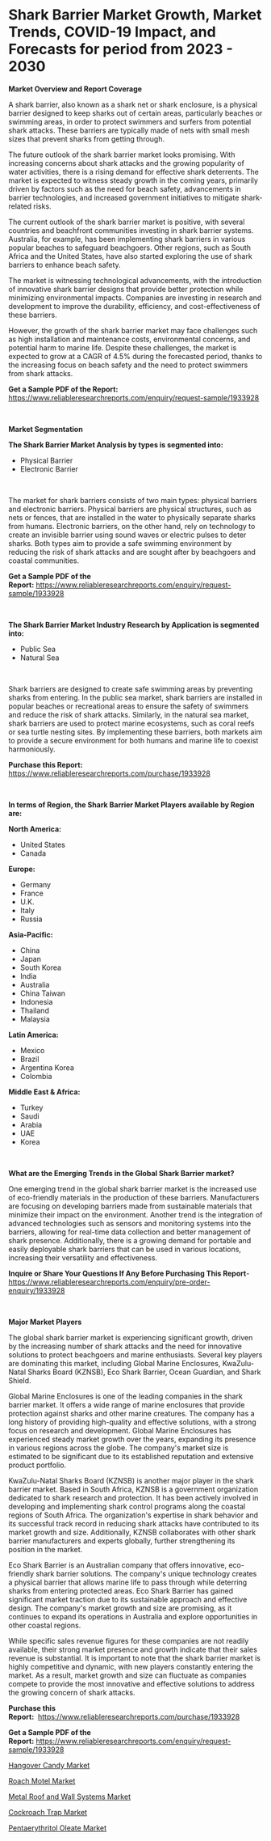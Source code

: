 <p><h1>Shark Barrier Market Growth, Market Trends, COVID-19 Impact, and Forecasts for period from 2023 - 2030</h1></p><p><strong>Market Overview and Report Coverage</strong></p>
<p><p>A shark barrier, also known as a shark net or shark enclosure, is a physical barrier designed to keep sharks out of certain areas, particularly beaches or swimming areas, in order to protect swimmers and surfers from potential shark attacks. These barriers are typically made of nets with small mesh sizes that prevent sharks from getting through.</p><p>The future outlook of the shark barrier market looks promising. With increasing concerns about shark attacks and the growing popularity of water activities, there is a rising demand for effective shark deterrents. The market is expected to witness steady growth in the coming years, primarily driven by factors such as the need for beach safety, advancements in barrier technologies, and increased government initiatives to mitigate shark-related risks.</p><p>The current outlook of the shark barrier market is positive, with several countries and beachfront communities investing in shark barrier systems. Australia, for example, has been implementing shark barriers in various popular beaches to safeguard beachgoers. Other regions, such as South Africa and the United States, have also started exploring the use of shark barriers to enhance beach safety.</p><p>The market is witnessing technological advancements, with the introduction of innovative shark barrier designs that provide better protection while minimizing environmental impacts. Companies are investing in research and development to improve the durability, efficiency, and cost-effectiveness of these barriers.</p><p>However, the growth of the shark barrier market may face challenges such as high installation and maintenance costs, environmental concerns, and potential harm to marine life. Despite these challenges, the market is expected to grow at a CAGR of 4.5% during the forecasted period, thanks to the increasing focus on beach safety and the need to protect swimmers from shark attacks.</p></p>
<p><strong>Get a Sample PDF of the Report:</strong> <a href="https://www.reliableresearchreports.com/enquiry/request-sample/1933928">https://www.reliableresearchreports.com/enquiry/request-sample/1933928</a></p>
<p>&nbsp;</p>
<p><strong>Market Segmentation</strong></p>
<p><strong>The Shark Barrier Market Analysis by types is segmented into:</strong></p>
<p><ul><li>Physical Barrier</li><li>Electronic Barrier</li></ul></p>
<p>&nbsp;</p>
<p><p>The market for shark barriers consists of two main types: physical barriers and electronic barriers. Physical barriers are physical structures, such as nets or fences, that are installed in the water to physically separate sharks from humans. Electronic barriers, on the other hand, rely on technology to create an invisible barrier using sound waves or electric pulses to deter sharks. Both types aim to provide a safe swimming environment by reducing the risk of shark attacks and are sought after by beachgoers and coastal communities.</p></p>
<p><strong>Get a Sample PDF of the Report:</strong>&nbsp;<a href="https://www.reliableresearchreports.com/enquiry/request-sample/1933928">https://www.reliableresearchreports.com/enquiry/request-sample/1933928</a></p>
<p>&nbsp;</p>
<p><strong>The Shark Barrier Market Industry Research by Application is segmented into:</strong></p>
<p><ul><li>Public Sea</li><li>Natural Sea</li></ul></p>
<p>&nbsp;</p>
<p><p>Shark barriers are designed to create safe swimming areas by preventing sharks from entering. In the public sea market, shark barriers are installed in popular beaches or recreational areas to ensure the safety of swimmers and reduce the risk of shark attacks. Similarly, in the natural sea market, shark barriers are used to protect marine ecosystems, such as coral reefs or sea turtle nesting sites. By implementing these barriers, both markets aim to provide a secure environment for both humans and marine life to coexist harmoniously.</p></p>
<p><strong>Purchase this Report:</strong>&nbsp; <a href="https://www.reliableresearchreports.com/purchase/1933928">https://www.reliableresearchreports.com/purchase/1933928</a></p>
<p>&nbsp;</p>
<p><strong>In terms of Region, the Shark Barrier Market Players available by Region are:</strong></p>
<p>
    <p> <strong> North America: </strong>
        <ul>
            <li>United States</li>
            <li>Canada</li>
        </ul>
        </p> 
    <p> <strong> Europe: </strong>
        <ul>
            <li>Germany</li>
            <li>France</li>
            <li>U.K.</li>
            <li>Italy</li>
            <li>Russia</li>
        </ul>
        </p> 
    <p> <strong> Asia-Pacific: </strong>
        <ul>
            <li>China</li>
            <li>Japan</li>
            <li>South Korea</li>
            <li>India</li>
            <li>Australia</li>
            <li>China Taiwan</li>
            <li>Indonesia</li>
            <li>Thailand</li>
            <li>Malaysia</li>
        </ul>
        </p> 
    <p> <strong> Latin America: </strong>
        <ul>
            <li>Mexico</li>
            <li>Brazil</li>
            <li>Argentina Korea</li>
            <li>Colombia</li>
        </ul>
        </p> 
    <p> <strong> Middle East & Africa: </strong>
        <ul>
            <li>Turkey</li>
            <li>Saudi</li>
            <li>Arabia</li>
            <li>UAE</li>
            <li>Korea</li>
        </ul>
    </p>
    </p>
<p>&nbsp;</p>
<p><strong>What are the Emerging Trends in the Global Shark Barrier market?</strong></p>
<p><p>One emerging trend in the global shark barrier market is the increased use of eco-friendly materials in the production of these barriers. Manufacturers are focusing on developing barriers made from sustainable materials that minimize their impact on the environment. Another trend is the integration of advanced technologies such as sensors and monitoring systems into the barriers, allowing for real-time data collection and better management of shark presence. Additionally, there is a growing demand for portable and easily deployable shark barriers that can be used in various locations, increasing their versatility and effectiveness.</p></p>
<p><strong>Inquire or Share Your Questions If Any Before Purchasing This Report</strong>- <a href="https://www.reliableresearchreports.com/enquiry/pre-order-enquiry/1933928">https://www.reliableresearchreports.com/enquiry/pre-order-enquiry/1933928</a></p>
<p>&nbsp;</p>
<p><strong>Major Market Players</strong></p>
<p><p>The global shark barrier market is experiencing significant growth, driven by the increasing number of shark attacks and the need for innovative solutions to protect beachgoers and marine enthusiasts. Several key players are dominating this market, including Global Marine Enclosures, KwaZulu-Natal Sharks Board (KZNSB), Eco Shark Barrier, Ocean Guardian, and Shark Shield.</p><p>Global Marine Enclosures is one of the leading companies in the shark barrier market. It offers a wide range of marine enclosures that provide protection against sharks and other marine creatures. The company has a long history of providing high-quality and effective solutions, with a strong focus on research and development. Global Marine Enclosures has experienced steady market growth over the years, expanding its presence in various regions across the globe. The company's market size is estimated to be significant due to its established reputation and extensive product portfolio.</p><p>KwaZulu-Natal Sharks Board (KZNSB) is another major player in the shark barrier market. Based in South Africa, KZNSB is a government organization dedicated to shark research and protection. It has been actively involved in developing and implementing shark control programs along the coastal regions of South Africa. The organization's expertise in shark behavior and its successful track record in reducing shark attacks have contributed to its market growth and size. Additionally, KZNSB collaborates with other shark barrier manufacturers and experts globally, further strengthening its position in the market.</p><p>Eco Shark Barrier is an Australian company that offers innovative, eco-friendly shark barrier solutions. The company's unique technology creates a physical barrier that allows marine life to pass through while deterring sharks from entering protected areas. Eco Shark Barrier has gained significant market traction due to its sustainable approach and effective design. The company's market growth and size are promising, as it continues to expand its operations in Australia and explore opportunities in other coastal regions.</p><p>While specific sales revenue figures for these companies are not readily available, their strong market presence and growth indicate that their sales revenue is substantial. It is important to note that the shark barrier market is highly competitive and dynamic, with new players constantly entering the market. As a result, market growth and size can fluctuate as companies compete to provide the most innovative and effective solutions to address the growing concern of shark attacks.</p></p>
<p><strong>Purchase this Report:</strong>&nbsp;&nbsp;<a href="https://www.reliableresearchreports.com/purchase/1933928">https://www.reliableresearchreports.com/purchase/1933928</a></p>
<p></p>
<p><strong>Get a Sample PDF of the Report:</strong>&nbsp;<a href="https://www.reliableresearchreports.com/enquiry/request-sample/1933928">https://www.reliableresearchreports.com/enquiry/request-sample/1933928</a></p>
<p><p><a href="https://www.linkedin.com/pulse/hangover-candy-market-share-amp-new-trends-analysis-report-plyxe/">Hangover Candy Market</a></p><p><a href="https://www.linkedin.com/pulse/roach-motel-market-size-share-amp-trends-analysis-report-rkcke/">Roach Motel Market</a></p><p><a href="https://github.com/PeterParrish5/Market-Research-Report-List-2/blob/main/metal-roof-and-wall-systems-market.md">Metal Roof and Wall Systems Market</a></p><p><a href="https://www.linkedin.com/pulse/cockroach-trap-market-size-growth-forecast-from-2023--zhjye/">Cockroach Trap Market</a></p><p><a href="https://github.com/CliffMedina6/Market-Research-Report-List-2/blob/main/pentaerythritol-oleate-market.md">Pentaerythritol Oleate Market</a></p></p>